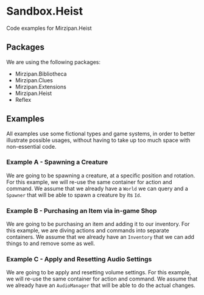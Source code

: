 # Sandbox.Heist

Code examples for Mirzipan.Heist

## Packages
We are using the following packages:
* Mirzipan.Bibliotheca
* Mirzipan.Clues
* Mirzipan.Extensions
* Mirzipan.Heist
* Reflex

## Examples

All examples use some fictional types and game systems, in order to better illustrate possible usages, without having to take up too much space with non-essential code.

### Example A - Spawning a Creature
We are going to be spawning a creature, at a specific position and rotation.
For this example, we will re-use the same container for action and command.
We assume that we already have a `World` we can query and a `Spawner` that will be able to spawn a creature by its `Id`.

### Example B - Purchasing an Item via in-game Shop
We are going to be purchasing an item and adding it to our inventory.
For this example, we are diving actions and commands into separate containers.
We assume that we already have an `Inventory` that we can add things to and remove some as well.

### Example C - Apply and Resetting Audio Settings
We are going to be apply and resetting volume settings.
For this example, we will re-use the same container for action and command.
We assume that we already have an `AudioManager` that will be able to do the actual changes.
